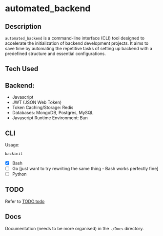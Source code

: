 # automated_backend

## Description

`automated_backend` is a command-line interface (CLI) tool designed to accelerate the initialization of backend development projects. It aims to save time by automating the repetitive tasks of setting up backend with a predefined structure and essential configurations.

## Tech Used

## Backend: 
- Javascript
- JWT (JSON Web Token) 
- Token Caching/Storage: Redis
- Databases: MongoDB, Postgres, MySQL
- Javascript Runtime Environment: Bun

## CLI

Usage:
```sh
backinit
```

- [X] Bash
- [ ] Go [just want to try rewriting the same thing - Bash works perfectly fine]
- [ ] Python

## TODO

Refer to [TODO.todo](./TODO.todo)

## Docs

Documentation (needs to be more organised) in the `./Docs` directory.
